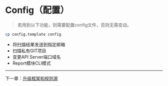 # Config（配置）
> 若用到以下功能，则需要配置config文件，否则无需变动。

```bash
cp config.template config
```

- 将扫描结果发送到指定邮箱
- 扫描私有GIT项目
- 变更API Server端口域名
- Report模块CLI模式

---
下一章：[升级框架和规则源](http://cobra.feei.cn/upgrade)
